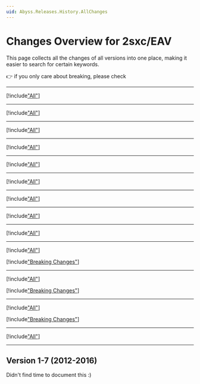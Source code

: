 ```yaml
---
uid: Abyss.Releases.History.AllChanges
---
```


# Changes Overview for 2sxc/EAV

This page collects all the changes of all versions into one place, making it easier to search for certain keywords. 

👉 if you only care about breaking, please check [](xref:Abyss.Releases.History.BreakingChanges)

---

[!include["All"](./v20/_all.md)]

---

[!include["All"](./v19/_all.md)]

---

[!include["All"](./v18/_all.md)]

---

[!include["All"](./v17/_all.md)]

---

[!include["All"](./v16/_all.md)]

---

[!include["All"](./v15/_all15.md)]

---

[!include["All"](./v14/_all14.md)]

---

[!include["All"](./v13/_all13.md)]

---

[!include["All"](./v12/_all12.md)]

---

[!include["All"](./v11/_all11.md)]

[!include["Breaking Changes"](./v11/_brc11.md)]

---

[!include["All"](./v10/_all10.md)]

[!include["Breaking Changes"](./v10/_brc10.md)]

---

[!include["All"](./v09/_all09.md)]

[!include["Breaking Changes"](./v09/_brc09.md)]

---

[!include["All"](./v08/_all08.md)]

---

## Version 1-7 (2012-2016)

Didn't find time to document this :)
